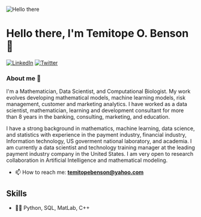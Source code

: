<!--
**Temitope746/temitope746** is a ✨ _special_ ✨ repository because its `README.md` (this file) appears on your GitHub profile.

Here are some ideas to get you started:

- 🔭 I’m currently working on ...
- 🌱 I’m currently learning ...
- 👯 I’m looking to collaborate on ...
- 🤔 I’m looking for help with ...
- 💬 Ask me about ...
- 📫 How to reach me: ...
- 😄 Pronouns: ...
- ⚡ Fun fact: ...

-->

![Hello there](https://media1.tenor.com/images/6a4df9527c54d4528fb2b2ab47e7d422/tenor.gif?itemid=13774600)


# Hello there, I'm Temitope O. Benson 👋

<p> <a href="https://www.linkedin.com/in/temitopebenson/" target="_blank"><img alt="LinkedIn" src="https://img.shields.io/badge/linkedin-%230077B5.svg?&style=for-the-badge&logo=linkedin&logoColor=white" /></a>  <a href="https://twitter.com/officiabenson/" target="_blank"><img alt="Twitter" src="https://img.shields.io/badge/twitter-%230077B5.svg?&style=for-the-badge&logo=twitter&logoColor=white" /></a> 
</p>

### About me :rocket:

I'm a Mathematician, Data Scientist, and Computational Biologist. My work evolves developing mathematical models, machine learning models, risk management, customer and marketing analytics. I have worked as a data scientist, mathematician, learning and development consultant for more than 8 years in the banking, consulting, marketing, and education. 

I have a strong background in mathematics, machine learning, data science, and statistics with experience in the payment industry, financial industry, Information technology, US goverment national laboratory, and academia. I am currently a data scientist and technology training manager at the leading payment industry company in the United States. I am very open to research collaboration in Artificial Intelligence and mathematical modeling.

- 📫 How to reach me: **temitopebenson@yahoo.com**

## Skills
* 👨‍💻 Python, SQL, MatLab, C++


